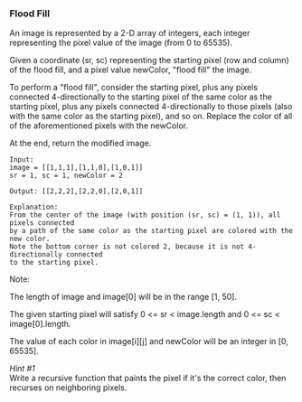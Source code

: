 ### Flood Fill
An image is represented by a 2-D array of integers, each integer representing the pixel value of the image (from 0 to 65535).

Given a coordinate (sr, sc) representing the starting pixel (row and column) of the flood fill, and a pixel value newColor, "flood fill" the image.

To perform a "flood fill", consider the starting pixel, plus any pixels connected 4-directionally to the starting pixel of the same color as the starting pixel, plus any pixels connected 4-directionally to those pixels (also with the same color as the starting pixel), and so on. Replace the color of all of the aforementioned pixels with the newColor.

At the end, return the modified image.

```Example 1:
Input: 
image = [[1,1,1],[1,1,0],[1,0,1]]
sr = 1, sc = 1, newColor = 2

Output: [[2,2,2],[2,2,0],[2,0,1]]

Explanation: 
From the center of the image (with position (sr, sc) = (1, 1)), all pixels connected 
by a path of the same color as the starting pixel are colored with the new color.
Note the bottom corner is not colored 2, because it is not 4-directionally connected
to the starting pixel.
```

Note:

The length of image and image[0] will be in the range [1, 50].

The given starting pixel will satisfy 0 <= sr < image.length and 0 <= sc < image[0].length.

The value of each color in image[i][j] and newColor will be an integer in [0, 65535].
   
_Hint #1_  
Write a recursive function that paints the pixel if it's the correct color, then recurses on neighboring pixels.